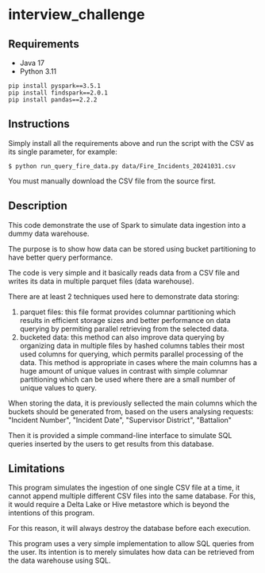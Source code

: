 # interview_challenge

## Requirements
- Java 17
- Python 3.11

```
pip install pyspark==3.5.1
pip install findspark==2.0.1
pip install pandas==2.2.2
```

## Instructions
Simply install all the requirements above and run the script with the CSV as its single parameter, for example:

```
$ python run_query_fire_data.py data/Fire_Incidents_20241031.csv
```

You must manually download the CSV file from the source first.

## Description
This code demonstrate the use of Spark to simulate data ingestion into a dummy data warehouse.

The purpose is to show how data can be stored using bucket partitioning to have better query performance.

The code is very simple and it basically reads data from a CSV file and writes its data in multiple parquet files (data warehouse).

There are at least 2 techniques used here to demonstrate data storing:
1. parquet files: this file format provides columnar partitioning which results in efficient storage sizes and better performance on data querying by permiting parallel retrieving from the selected data.
2. bucketed data: this method can also improve data querying by organizing data in multiple files by hashed columns tables their most used columns for querying, which permits parallel processing of the data. This method is appropriate in cases where the main columns has a huge amount of unique values in contrast with simple columnar partitioning which can be used where there are a small number of unique values to query.

When storing the data, it is previously sellected the main columns which the buckets should be generated from, based on the users analysing requests:
"Incident Number", "Incident Date", "Supervisor District", "Battalion"

Then it is provided a simple command-line interface to simulate SQL queries inserted by the users to get results from this database.

## Limitations
This program simulates the ingestion of one single CSV file at a time, it cannot append multiple different CSV files into the same database. For this, it would require a Delta Lake or Hive metastore which is beyond the intentions of this program.

For this reason, it will always destroy the database before each execution.

This program uses a very simple implementation to allow SQL queries from the user. Its intention is to merely simulates how data can be retrieved from the data warehouse using SQL.

